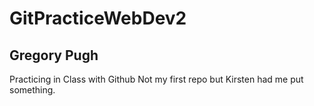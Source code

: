 # GitPracticeWebDev2
## Gregory Pugh 
Practicing in Class with Github
Not my first repo but Kirsten had me put something. 
